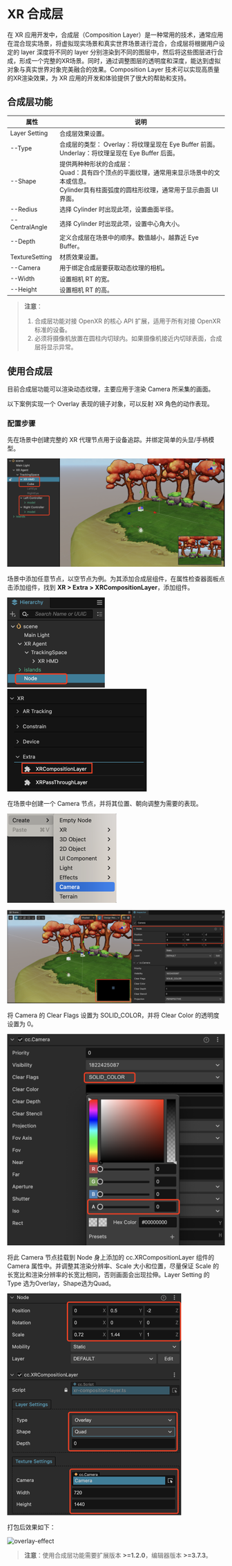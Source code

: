 # XR 合成层

在 XR 应用开发中，合成层（Composition Layer）是一种常用的技术，通常应用在混合现实场景，将虚拟现实场景和真实世界场景进行混合，合成层将根据用户设定的 layer 深度将不同的 layer 分别渲染到不同的图层中，然后将这些图层进行合成，形成一个完整的XR场景。同时，通过调整图层的透明度和深度，能达到虚拟对象与真实世界对象完美融合的效果。Composition Layer 技术可以实现高质量的XR渲染效果，为 XR 应用的开发和体验提供了很大的帮助和支持。

## 合成层功能

| 属性           | 说明                                                         |
| -------------- | ------------------------------------------------------------ |
| Layer Setting  | 合成层效果设置。                                             |
| --Type         | 合成层的类型： Overlay：将纹理呈现在 Eye Buffer 前面。 Underlay：将纹理呈现在 Eye Buffer 后面。 |
| --Shape        | 提供两种种形状的合成层： <br />Quad：具有四个顶点的平面纹理，通常用来显示场景中的文本或信息。<br /> Cylinder具有柱面弧度的圆柱形纹理，通常用于显示曲面 UI 界面。 |
| --Redius       | 选择 Cylinder 时出现此项，设置曲面半径。                       |
| --CentralAngle | 选择 Cylinder 时出现此项，设置中心角大小。                     |
| --Depth        | 定义合成层在场景中的顺序。数值越小，越靠近 Eye Buffer。      |
| TextureSetting | 材质效果设置。                                               |
| --Camera       | 用于绑定合成层要获取动态纹理的相机。                         |
| --Width        | 设置相机 RT 的宽。                                             |
| --Height       | 设置相机 RT 的高。                                             |

> **注意**：
> 1. 合成层功能对接 OpenXR 的核心 API 扩展，适用于所有对接 OpenXR 标准的设备。
> 2. 必须将摄像机放置在圆柱内切球内。如果摄像机接近内切球表面，合成层将显示异常。

## 使用合成层

目前合成层功能可以渲染动态纹理，主要应用于渲染 Camera 所采集的画面。

以下案例实现一个 Overlay 表现的镜子对象，可以反射 XR 角色的动作表现。

### 配置步骤

先在场景中创建完整的 XR 代理节点用于设备追踪。并绑定简单的头显/手柄模型。

![](xr-composition-layer/create-xr-actor.png)

场景中添加任意节点，以空节点为例。为其添加合成层组件，在属性检查器面板点击添加组件，找到 **XR > Extra > XRCompositionLayer**，添加组件。

<img src="./xr-composition-layer/add-empty-node.png" style="zoom:50%;" />

<img src="./xr-composition-layer/add-composition-comp.png" alt="add-composition-comp" style="zoom:50%;" />

在场景中创建一个 Camera 节点，并将其位置、朝向调整为需要的表现。

<img src="./xr-composition-layer/add-camera.png" style="zoom:50%;" />

![](xr-composition-layer/change-camera-pos.png)

将 Camera 的 Clear Flags 设置为 SOLID_COLOR，并将 Clear Color 的透明度设置为 0。

<img src="./xr-composition-layer/set-clear-flags.png" style="zoom:50%;" />

将此 Camera 节点挂载到 Node 身上添加的 cc.XRCompositionLayer 组件的 Camera 属性中。并调整其渲染分辨率、Scale 大小和位置，尽量保证 Scale 的长宽比和渲染分辨率的长宽比相同，否则画面会出现拉伸。Layer Setting 的 Type 选为Overlay，Shape选为Quad。

<img src="./xr-composition-layer/config-compositionlayer.png"  style="zoom:50%;" />

打包后效果如下：

![overlay-effect](xr-composition-layer/overlay-effect.gif)

> **注意**：使用合成层功能需要扩展版本 **>=1.2.0**，编辑器版本 **>=3.7.3**。

